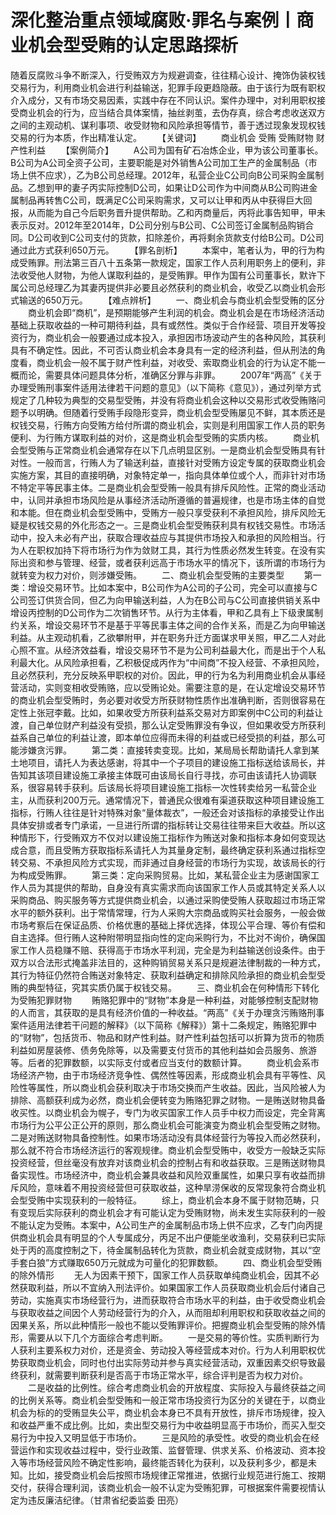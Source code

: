 # 深化整治重点领域腐败·罪名与案例丨商业机会型受贿的认定思路探析

随着反腐败斗争不断深入，行受贿双方为规避调查，往往精心设计、掩饰伪装权钱交易行为，利用商业机会进行利益输送，犯罪手段更趋隐蔽。由于该行为既有职权介入成分，又有市场交易因素，实践中存在不同认识。案件办理中，对利用职权接受商业机会的行为，应当结合具体案情，抽丝剥茧，去伪存真，综合考虑收送双方之间的主观动机、谋利事项、收受财物和风险承担等情节，善于透过现象发现权钱交易的行为本质，作出精准认定。
　　【关键词】
　　商业机会 受贿 受贿财物 财产性利益
　　【案例简介】
　　A公司为国有矿石冶炼企业，甲为该公司董事长。B公司为A公司全资子公司，主要职能是对外销售A公司加工生产的金属制品（市场上供不应求），乙为B公司总经理。2012年，私营企业C公司向B公司采购金属制品。乙想到甲的妻子丙实际控制D公司，如果让D公司作为中间商从B公司购进金属制品再转售C公司，既满足C公司采购需求，又可以让甲和丙从中获得巨大回报，从而能为自己今后职务晋升提供帮助。乙和丙商量后，丙将此事告知甲，甲未表示反对。2012年至2014年，D公司分别与B公司、C公司签订金属制品购销合同。D公司收到C公司支付的货款，扣除差价，再将剩余货款支付给B公司。D公司通过此方式获利650万元。
　　【罪名剖析】
　　本案中，笔者认为，甲的行为构成受贿罪。刑法第三百八十五条第一款规定，国家工作人员利用职务上的便利，非法收受他人财物，为他人谋取利益的，是受贿罪。甲作为国有公司董事长，默许下属公司总经理乙为其妻丙提供非必要且必然获利的商业机会，收受乙以商业机会形式输送的650万元。
　　【难点辨析】
　　一、商业机会与商业机会型受贿的区分
　　商业机会即“商机”，是预期能够产生利润的机会。商业机会是在市场经济活动基础上获取收益的一种可期待利益，具有或然性。类似于合作经营、项目开发等投资行为，商业机会一般要通过成本投入，承担因市场波动产生的各种风险，其获利具有不确定性。因此，不可否认商业机会本身具有一定的经济利益，但从刑法的角度看，商业机会一般不属于财产性利益，对收受、索取商业机会的行为认定不能一概而论，需要具体问题具体分析，准确区分罪与非罪。
　　2007年“两高”《关于办理受贿刑事案件适用法律若干问题的意见》（以下简称《意见》），通过列举方式规定了几种较为典型的交易型受贿，并没有将商业机会这种以交易形式收受贿赂问题予以明确。但随着行受贿手段隐形变异，商业机会型受贿屡见不鲜，其本质还是权钱交易，行贿方向受贿方给付所谓的商业机会，实则是利用国家工作人员的职务便利、为行贿方谋取利益的对价，这是商业机会型受贿的实质内核。
　　商业机会型受贿与正常商业机会通常存在以下几点明显区别。一是商业机会型受贿具有针对性。一般而言，行贿人为了输送利益，直接针对受贿方设定专属的获取商业机会实施方案，其目的直接明确，对象特定单一，指向具体单位或个人，而非针对市场不特定平等民事主体。二是商业机会型受贿一般具有排斥风险性。正常的商业活动中，认同并承担市场风险是从事经济活动所遵循的普遍规律，也是市场主体的自觉和本能。但在商业机会型受贿中，受贿方一般只享受获利不承担风险，排斥风险无疑是权钱交易的外化形态之一。三是商业机会型受贿获利具有权钱交易性。市场活动中，投入未必有产出，获取合理收益应与其提供市场投入和承担的风险相当。行为人在职权加持下将市场行为作为敛财工具，其行为性质必然发生转变。在没有实际出资和参与管理、经营，或者获利远高于市场水平的情况下，该所谓的市场行为就转变为权力对价，则涉嫌受贿。
　　二、商业机会型受贿的主要类型
　　第一类：增设交易环节。比如本案中，B公司作为A公司的子公司，完全可以直接与C公司签订供货合同，但乙为向甲输送利益，人为在B公司与C公司直接供销关系中增设丙控制的D公司作为二次销售环节。从行为主体看，甲和乙具有上下级隶属制约关系，增设交易环节不是基于平等民事主体之间的合作关系，而是乙为向甲输送利益。从主观动机看，乙欲攀附甲，并在职务升迁方面谋求甲关照，甲乙二人对此心照不宣。从经济效益看，增设交易环节不是为公司利益最大化，而是出于个人私利最大化。从风险承担看，乙积极促成丙作为“中间商”不投入经营、不承担风险，且必然获利，充分反映系甲职权的对价。因此，甲的行为名为利用商业机会从事经营活动，实则变相收受贿赂，应以受贿论处。需要注意的是，在认定增设交易环节的商业机会型受贿时，务必要对收受方所获财物性质作出准确判断，否则很容易在定性上张冠李戴。比如，如果收受方所获利益系交易对方即案例中C公司的利益让渡，自己单位财产利益没有受损，那么认定受贿罪没有争议，但如果收受方所获利益系自己单位的利益让渡，即本单位应得而未得的利益或已经受损的利益，那么可能涉嫌贪污罪。
　　第二类：直接转卖变现。比如，某局局长帮助请托人拿到某土地项目，请托人为表达感谢，将其中一个子项目的建设施工指标送给该局长，并告知其该项目建设施工承接主体既可由该局长自行寻找，亦可由该请托人协调联系，很容易转手获利。后该局长将项目建设施工指标一次性转卖给另一私营企业主，从而获利200万元。通常情况下，普通民众很难有渠道获取这种项目建设施工指标，行贿人往往是针对特殊对象“量体裁衣”，一般还会对该指标的承接受让作出具体安排或者专门承诺，一旦进行所谓的指标转让交易往往带来巨大收益。所以这种情形下，行受贿双方不仅对以建设施工指标作为贿送对象和指标本身如何变现达成合意，而且受贿方获取指标系请托人为其量身定制，最终确定获利系通过指标空转交易、不承担风险方式实现，而非通过自身经营的市场行为实现，故该局长的行为构成受贿罪。
　　第三类：定向采购贸易。比如，某私营企业主为感谢国家工作人员为其提供的帮助，自身没有真实需求而向该国家工作人员或其特定关系人以采购商品、购买服务等方式提供商业机会，以通过采购使受贿人获取超过市场正常水平的额外获利。出于常情常理，行为人采购大宗商品或购买社会服务，一般会做市场考察后在保证品质、价格优惠的基础上择优选择，体现公平合理、等价有偿和自主选择。但行贿人这种附带明显指向性的定向采购行为，不比对不询价，确保国家工作人员稳赚不赔、获得高于市场水平利润，完全是为利益输送创设条件。由于双方以合法形式掩盖非法目的，这种购销贸易关系只是规避法律制裁的一种方式，其行为特征仍然符合贿送对象特定、获取利益确定和排除风险承担的商业机会型受贿的典型特征，究其实质仍属于权钱交易。
　　三、商业机会在何种情形下转化为受贿犯罪财物
　　贿赂犯罪中的“财物”本身是一种利益，对能够控制支配财物的人而言，其获取的是具有经济价值的一种收益。“两高”《关于办理贪污贿赂刑事案件适用法律若干问题的解释》（以下简称《解释》）第十二条规定，贿赂犯罪中的“财物”，包括货币、物品和财产性利益。财产性利益包括可以折算为货币的物质利益如房屋装修、债务免除等，以及需要支付货币的其他利益如会员服务、旅游等。后者的犯罪数额，以实际支付或者应当支付的数额计算。
　　商业机会系市场经济产物，由于市场经济竞争性、偶然性等因素，形成商业机会具有平等性、风险性等属性，所以商业机会获利取决于市场交换而产生收益。因此，当风险被人为排除、高额获利成为必然，商业机会便转变为贿赂犯罪之财物。一是贿送财物具备收买性。以商业机会为幌子，专门为收买国家工作人员手中权力而设定，完全背离市场行为公平公正公开的原则，那么商业机会可能演变为商业机会型受贿之财物。二是对贿送财物具备控制性。如果市场活动没有具体经营行为等投入而必然获利，那么就不符合市场经济运行的客观规律。商业机会型受贿中，收受方一般缺乏实际投资经营，但丝毫没有放弃对该商业机会的控制占有和收益获取。三是贿送财物具备实现性。市场经济中，商业机会兼具收益和风险双重属性，如果只享有收益而排斥风险，意味着不用投资经营但可获取收益，这种旱涝保收的反常现象符合商业机会型受贿中实现获利的一般特征。
　　综上，商业机会本身不属于财物范畴，只有变现后实际获利的商业机会才有可能认定为受贿财物，尚未发生实际获利的一般不能认定为受贿。本案中，A公司生产的金属制品市场上供不应求，乙专门向丙提供商业机会具有明显的个人专属成分，丙足不出户便能坐收渔利，交易获利已实际处于丙的高度控制之下，待金属制品转化为货款，商业机会就变成财物，其以“空手套白狼”方式赚取650万元就成为可量化的犯罪数额。
　　四、商业机会型受贿的除外情形
　　无人为因素干预下，国家工作人员获取单纯商业机会，因其不必然获取利益，所以不宜纳入刑法评价。如果国家工作人员获取商业机会后付诸自己劳动，实施真实市场经营行为，进而获取符合市场水平的利益，由于收受商业机会与获取收益之间因个人劳动经营行为的介入，从而阻却利用职权和获取收益之间的因果关系，所以此种情形一般也不能以受贿罪评价。把握商业机会型受贿的除外情形，需要从以下几个方面综合考虑判断。
　　一是交易的等价性。实质判断行为人获利主要系权力对价，还是资金、劳动投入等经营成本对价。行为人利用职权优势获取商业机会，同时也付出实际劳动并参与真实经营活动，双重因素交织导致最终获利，就需要判断获利是否高于市场正常水平，综合评判是否为权力对价。
　　二是收益的比例性。综合考虑商业机会的开放程度、实际投入与最终获益之间的比例关系等。商业机会型受贿和一般正常市场投资行为区分的关键在于，以商业机会为标的的受贿显失公平，商业机会本身已不具有开放性，排斥市场规律，投入和收益严重不成比例。比如，卖出型交易行为中收益明显高于市场价，而买入型交易行为中投入又明显低于市场价。
　　三是风险的承受性。收受的商业机会在经营运作和实现收益过程中，受行业政策、监督管理、供求关系、价格波动、资本投入等市场经营风险不确定性影响，最终能否转化为获利，以及获利多少，都是未知。比如，接受商业机会后按照市场规律正常推进，依据行业规范进行施工、按期交付，获得合理利润，该商业机会一般不认定为受贿犯罪，可根据案件需要视情认定为违反廉洁纪律。（甘肃省纪委监委 田亮）